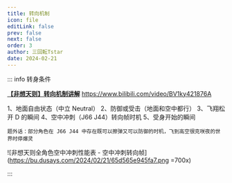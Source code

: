 ```yaml
---
title: 转向机制
icon: file
editLink: false
prev: false
next: false
order: 3
author: 三回転Tstar
date: 2024-02-21
---
```



::: info 转身条件

[**【非想天则】转向机制讲解**](https://www.bilibili.com/video/BV1ky421876A) https://www.bilibili.com/video/BV1ky421876A


1、地面自由状态（中立 Neutral）
2、防御或受击（地面和空中都行）
3、飞翔松开 D 的瞬间
4、空中冲刺（J66 J44）转向帧时机
5、受身开始的瞬间

`题外话：部分角色在 J66 J44 中存在既可以擦弹又可以防御的时机，飞到高空很克咲夜的世界时停爆灵`

![非想天则全角色空中冲刺性能表 - 空中冲刺转向帧](https://bu.dusays.com/2024/02/21/65d565e945fa7.png =700x)

:::

